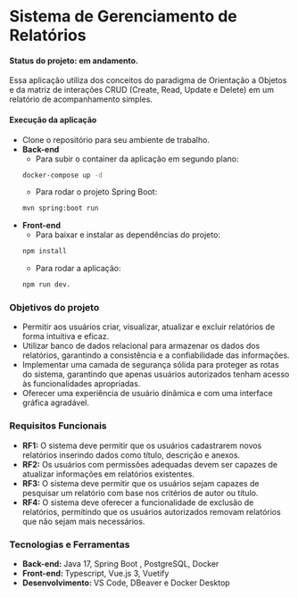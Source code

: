 # Sistema de Gerenciamento de Relatórios
#### Status do projeto: em andamento.
Essa aplicação utiliza dos conceitos do paradigma de Orientação a Objetos e da matriz de interações CRUD (Create, Read, Update e Delete) em um relatório de acompanhamento simples.

#### Execução da aplicação
* Clone o repositório para seu ambiente de trabalho.
* <strong>Back-end</strong>
  * Para subir o container da aplicação em segundo plano:
  ```bash
  docker-compose up -d
  ```
  * Para rodar o projeto Spring Boot:
  ```bash
  mvn spring:boot run
  ```
* <strong>Front-end</strong>
  * Para baixar e instalar as dependências do projeto: 
  ```bash
  npm install
  ```
  * Para rodar a aplicação:
  ```bash
  npm run dev.
  ```
### Objetivos do projeto
* Permitir aos usuários criar, visualizar, atualizar e excluir relatórios de forma intuitiva e eficaz.
* Utilizar banco de dados relacional para armazenar os dados dos relatórios, garantindo a consistência e a confiabilidade das informações.
* Implementar uma camada de segurança sólida para proteger as rotas do sistema, garantindo que apenas usuários autorizados tenham acesso às funcionalidades apropriadas.
* Oferecer uma experiência de usuário dinâmica e com uma interface gráfica agradável.

### Requisitos Funcionais
* <strong>RF1:</strong> O sistema deve permitir que os usuários cadastrarem novos relatórios inserindo dados como título, descrição e anexos.
* <strong>RF2:</strong> Os usuários com permissões adequadas devem ser capazes de atualizar informações em relatórios existentes.
* <strong>RF3:</strong> O sistema deve permitir que os usuários sejam capazes de pesquisar um relatório com base nos critérios de autor ou título.
* <strong>RF4:</strong> O sistema deve oferecer a funcionalidade de exclusão de relatórios, permitindo que os usuários autorizados removam relatórios que não sejam mais necessários.  

### Tecnologias e Ferramentas
* <strong>Back-end: </strong>Java 17, Spring Boot , PostgreSQL, Docker
* <strong>Front-end: </strong>Typescript, Vue.js 3, Vuetify
* <strong>Desenvolvimento: </strong>VS Code, DBeaver e Docker Desktop

